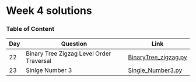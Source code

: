 <h1> Week 4 solutions </h1>

<h3> Table of Content </h3>

| Day| Question | Link |
| --------------- | --------------- | --------------- | 
| 22 | Binary Tree Zigzag Level Order Traversal | [BinaryTree_zigzag.py](./BinaryTree_zigzag.py) |
| 23 | Sinlge Number 3 | [Single_Number3.py](./Single_Number3.py) |

